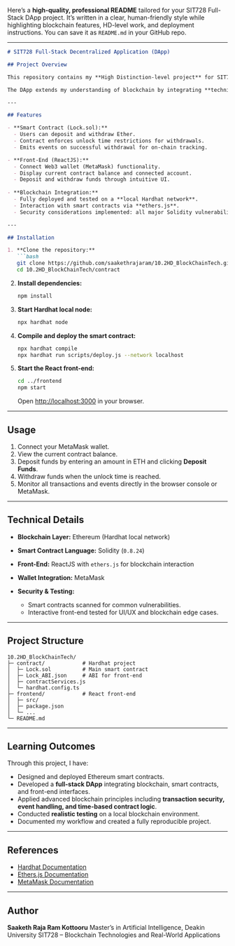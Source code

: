 Here’s a **high-quality, professional README** tailored for your SIT728 Full-Stack DApp project. It’s written in a clear, human-friendly style while highlighting blockchain features, HD-level work, and deployment instructions. You can save it as `README.md` in your GitHub repo.

---

````markdown
# SIT728 Full-Stack Decentralized Application (DApp)

## Project Overview

This repository contains my **High Distinction-level project** for SIT728 – Blockchain Technologies and Real-World Applications. The project implements a **full-stack decentralized application (DApp)** using Ethereum, Hardhat, and ReactJS. The DApp demonstrates advanced blockchain concepts, including smart contract deployment, fund management, and secure interactions on a local blockchain network.

The DApp extends my understanding of blockchain by integrating **technical innovations** for transparency, security, and usability, while providing a user-friendly front-end interface.

---

## Features

- **Smart Contract (Lock.sol):**
  - Users can deposit and withdraw Ether.
  - Contract enforces unlock time restrictions for withdrawals.
  - Emits events on successful withdrawal for on-chain tracking.

- **Front-End (ReactJS):**
  - Connect Web3 wallet (MetaMask) functionality.
  - Display current contract balance and connected account.
  - Deposit and withdraw funds through intuitive UI.
  
- **Blockchain Integration:**
  - Fully deployed and tested on a **local Hardhat network**.
  - Interaction with smart contracts via **ethers.js**.
  - Security considerations implemented: all major Solidity vulnerabilities scanned.

---

## Installation

1. **Clone the repository:**
   ```bash
   git clone https://github.com/saakethrajaram/10.2HD_BlockChainTech.git
   cd 10.2HD_BlockChainTech/contract
````

2. **Install dependencies:**

   ```bash
   npm install
   ```

3. **Start Hardhat local node:**

   ```bash
   npx hardhat node
   ```

4. **Compile and deploy the smart contract:**

   ```bash
   npx hardhat compile
   npx hardhat run scripts/deploy.js --network localhost
   ```

5. **Start the React front-end:**

   ```bash
   cd ../frontend
   npm start
   ```

   Open [http://localhost:3000](http://localhost:3000) in your browser.

---

## Usage

1. Connect your MetaMask wallet.
2. View the current contract balance.
3. Deposit funds by entering an amount in ETH and clicking **Deposit Funds**.
4. Withdraw funds when the unlock time is reached.
5. Monitor all transactions and events directly in the browser console or MetaMask.

---

## Technical Details

* **Blockchain Layer:** Ethereum (Hardhat local network)
* **Smart Contract Language:** Solidity (`0.8.24`)
* **Front-End:** ReactJS with `ethers.js` for blockchain interaction
* **Wallet Integration:** MetaMask
* **Security & Testing:**

  * Smart contracts scanned for common vulnerabilities.
  * Interactive front-end tested for UI/UX and blockchain edge cases.

---

## Project Structure

```
10.2HD_BlockChainTech/
├─ contract/            # Hardhat project
│  ├─ Lock.sol          # Main smart contract
│  ├─ Lock_ABI.json     # ABI for front-end
│  ├─ contractServices.js
│  └─ hardhat.config.ts
├─ frontend/            # React front-end
│  ├─ src/
│  ├─ package.json
│  └─ ...
└─ README.md
```

---

## Learning Outcomes

Through this project, I have:

* Designed and deployed Ethereum smart contracts.
* Developed a **full-stack DApp** integrating blockchain, smart contracts, and front-end interfaces.
* Applied advanced blockchain principles including **transaction security, event handling, and time-based contract logic**.
* Conducted **realistic testing** on a local blockchain environment.
* Documented my workflow and created a fully reproducible project.

---

## References

* [Hardhat Documentation](https://hardhat.org/)
* [Ethers.js Documentation](https://docs.ethers.io/)
* [MetaMask Documentation](https://docs.metamask.io/)

---

## Author

**Saaketh Raja Ram Kottooru**
Master’s in Artificial Intelligence, Deakin University
SIT728 – Blockchain Technologies and Real-World Applications
